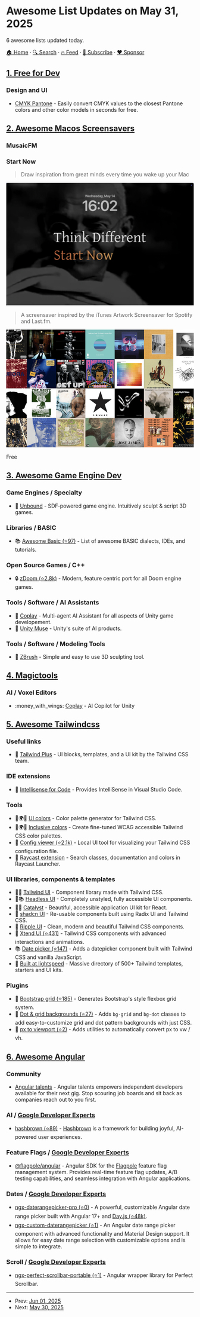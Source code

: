 # Awesome List Updates on May 31, 2025

6 awesome lists updated today.

[🏠 Home](/README.md) · [🔍 Search](https://www.trackawesomelist.com/search/) · [🔥 Feed](https://www.trackawesomelist.com/rss.xml) · [📮 Subscribe](https://trackawesomelist.us17.list-manage.com/subscribe?u=d2f0117aa829c83a63ec63c2f&id=36a103854c) · [❤️  Sponsor](https://github.com/sponsors/theowenyoung)



## [1. Free for Dev](/content/ripienaar/free-for-dev/README.md)

### Design and UI

*   [CMYK Pantone](https://www.cmyktopantone.com/) - Easily convert CMYK values to the closest Pantone colors and other color models in seconds for free.

## [2. Awesome Macos Screensavers](/content/agarrharr/awesome-macos-screensavers/README.md)

### MusaicFM

### Start Now

> Draw inspiration from great minds every time you wake up your Mac

[![](https://github.com/Ventuss-OvO/start-now-saver/raw/main/Resources/Now.png)](https://github.com/Ventuss-OvO/start-now-saver)

> A screensaver inspired by the iTunes Artwork Screensaver for Spotify and Last.fm.

[![](https://github.com/agarrharr/awesome-macos-screensavers/raw/master/screenshots/musaicFm.png)](https://github.com/docterd/MusaicFM)

Free

## [3. Awesome Game Engine Dev](/content/stevinz/awesome-game-engine-dev/README.md)

### Game Engines / Specialty

*   💸 [Unbound](https://www.unbound.io/) - SDF‑powered game engine. Intuitively sculpt & script 3D games.

### Libraries / BASIC

*   📚 [Awesome Basic (⭐97)](https://github.com/JohnBlood/awesome-basic) - List of awesome BASIC dialects, IDEs, and tutorials.

### Open Source Games / C++

*   🔒 [zDoom (⭐2.8k)](https://github.com/ZDoom/gzdoom) - Modern, feature centric port for all Doom engine games.

### Tools / Software / AI Assistants

*   💸 [Coplay](https://www.coplay.dev?ref=github\&utm_source=stevinz_awesome_game_engine_dev) - Multi-agent AI Assistant for all aspects of Unity game developement.
*   💸 [Unity Muse](https://unity.com/products/muse) - Unity's suite of AI products.

### Tools / Software / Modeling Tools

*   💸 [ZBrush](https://www.maxon.net/en/zbrush) - Simple and easy to use 3D sculpting tool.

## [4. Magictools](/content/ellisonleao/magictools/README.md)

### AI / Voxel Editors

*   :money\_with\_wings: [Coplay](https://coplay.dev?ref=github\&utm_source=magictools) - AI Copilot for Unity

## [5. Awesome Tailwindcss](/content/aniftyco/awesome-tailwindcss/README.md)

### Useful links

*   💙 [Tailwind Plus](https://tailwindcss.com/plus) - UI blocks, templates, and a UI kit by the Tailwind CSS team.

### IDE extensions

*   💙 [Intellisense for Code](https://marketplace.visualstudio.com/items?itemName=bradlc.vscode-tailwindcss) - Provides IntelliSense in Visual Studio Code.

### Tools

*   🎨🌍🔧 [UI colors](https://uicolors.app/create) - Color palette generator for Tailwind CSS.
*   🎨🌍🔧 [Inclusive colors](https://www.inclusivecolors.com/) - Create fine-tuned WCAG accessible Tailwind CSS color palettes.
*   💼 [Config viewer (⭐2.1k)](https://github.com/rogden/tailwind-config-viewer) - Local UI tool for visualizing your Tailwind CSS configuration file.
*   💼 [Raycast extension](https://www.raycast.com/vimtor/tailwindcss) - Search classes, documentation and colors in Raycast Launcher.

### UI libraries, components & templates

*   💙🧩 [Tailwind UI](https://tailwindcss.com/plus/ui-blocks/marketing) - Component library made with Tailwind CSS.
*   💙📚 [Headless UI](https://headlessui.com/) - Completely unstyled, fully accessible UI components.
*   💙📁 [Catalyst](https://tailwindcss.com/plus/ui-kit) - Beautiful, accessible application UI kit for React.
*   🧩 [shadcn UI](https://ui.shadcn.com) - Re-usable components built using Radix UI and Tailwind CSS.
*   🧩 [Ripple UI](https://www.ripple-ui.com) - Clean, modern and beautiful Tailwind CSS components.
*   🧩 [Xtend UI (⭐431)](https://github.com/xtendui/xtendui) - Tailwind CSS components with advanced interactions and animations.
*   📚 [Date picker (⭐147)](https://github.com/themesberg/tailwind-datepicker) - Adds a datepicker component built with Tailwind CSS and vanilla JavaScript.
*   📁 [Built at lightspeed](https://www.builtatlightspeed.com/) - Massive directory of 500+ Tailwind templates, starters and UI kits.

### Plugins

*   💼 [Bootstrap grid (⭐185)](https://github.com/karolis-sh/tailwind-bootstrap-grid) - Generates Bootstrap's style flexbox grid system.
*   💼 [Dot & grid backgrounds (⭐27)](https://github.com/TheNaubit/tailwind-dot-grid-backgrounds) - Adds `bg-grid` and `bg-dot` classes to add easy-to-customize grid and dot pattern backgrounds with just CSS.
*   💼 [px to viewport (⭐2)](https://github.com/the-lemonboy/tailwindcss-px-to-viewport) - Adds utilities to automatically convert px to vw / vh.

## [6. Awesome Angular](/content/PatrickJS/awesome-angular/README.md)

### Community

*   [Angular talents](https://www.angulartalents.com/) - Angular talents empowers independent developers available for their next gig. Stop scouring job boards and sit back as companies reach out to you first.

### AI / [Google Developer Experts](https://developers.google.com/experts/all/technology/web-technologies)

*   [hashbrown (⭐89)](https://github.com/liveloveapp/hashbrown) - [Hashbrown](https://hashbrown.dev/) is a framework for building joyful, AI-powered user experiences.

### Feature Flags / [Google Developer Experts](https://developers.google.com/experts/all/technology/web-technologies)

*   [@flagpole/angular](https://www.npmjs.com/package/@flagpole/angular) - Angular SDK for the [Flagpole](https://useflagpole.dev/) feature flag management system. Provides real-time feature flag updates, A/B testing capabilities, and seamless integration with Angular applications.

### Dates / [Google Developer Experts](https://developers.google.com/experts/all/technology/web-technologies)

*   [ngx-daterangepicker-pro (⭐0)](https://github.com/Abhinavgaur01/ngx-daterangepicker-pro-demo) - A powerful, customizable Angular date range picker built with Angular 17+ and [Day.js (⭐48k)](https://github.com/iamkun/dayjs).
*   [ngx-custom-daterangepicker (⭐1)](https://github.com/nedpuganti/ngx-custom-daterangepicker) - An Angular date range picker component with advanced functionality and Material Design support. It allows for easy date range selection with customizable options and is simple to integrate.

### Scroll / [Google Developer Experts](https://developers.google.com/experts/all/technology/web-technologies)

*   [ngx-perfect-scrollbar-portable (⭐1)](https://github.com/brakmic/ngx-perfect-scrollbar-portable) - Angular wrapper library for Perfect Scrollbar.

---

- Prev: [Jun 01, 2025](/content/2025/06/01/README.md)
- Next: [May 30, 2025](/content/2025/05/30/README.md)